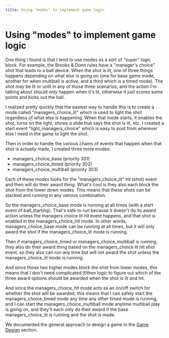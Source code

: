 ```yaml
---
title: Using "modes" to implement game logic
---
```


# Using "modes" to implement game logic


One thing I found is that I tend to use modes as a sort of "super" logic
block. For example, the Brooks & Dunn rules have a "manager's choice"
shot that leads to a ball device. When the shot is lit, one of three
things happens depending on what else is going on (one for base game
mode, another for when multiball is active, and a third which is a timed
mode). The shot may be lit or unlit in any of those three scenarios, and
the action I'm talking about should only happen when it's lit, otherwise
it just scores some points and kicks out the ball.

I realized pretty quickly that the easiest way to handle this is to
create a mode called "managers_choice_lit" which is used to light the
shot regardless of what else is happening. When that mode starts, it
enables the shot, turns on the light, shows a slide that says the shot
is lit, etc. I created a start event "light_managers_choice" which is
easy to post from wherever else I need in the game to light the shot.

Then in order to handle the various chains of events that happen when
that shot is actually made, I created three more modes:

* managers_choice_base (priority 301)
* managers_choice_timed (priority 302)
* managers_choice_multiball (priority 303)

Each of these modes looks for the "managers_choice_lit" hit (shot)
event and then will do their award thing. What's cool is they also each
block the shot from the lower down modes. This means that these shots
can be stacked and running in any various combination.

So the managers_choice_base mode is running at all times (with a start
event of ball_starting). That's safe to run because it doesn't do its
award action unless the managers choice lit hit event happens, and that
shot is enabled in the managers_choice_hit mode. In other words,
managers_choice_base mode can be running at all times, but it will only
award the shot if the managers_choice_lit mode is running.

Then if managers_choice_timed or managers_choice_multiball is running,
they also do their award thing based on the managers_choice lit hit shot
event, so they also can run any time but will not award the shot unless
the managers_choice_lit mode is running.

And since those two higher modes block the shot from lower modes, this
means that I don't need complicated if/then logic to figure out which of
the three award options should be awarded when the shot is lit and hit.

And since the managers_choice_hit mode acts as an on/off switch for
whether the shot will be awarded, this means that I can safely start the
managers_choice_timed mode any time any other timed mode is running, and
I can start the managers_choice_multiball mode anytime multiball play is
going on, and they'll each only do their award if the base
managers_choice_lit is running and the shot is made.

We documented the general approach to design a game in the
[Game Design](../../game_design/index.md)
section.
